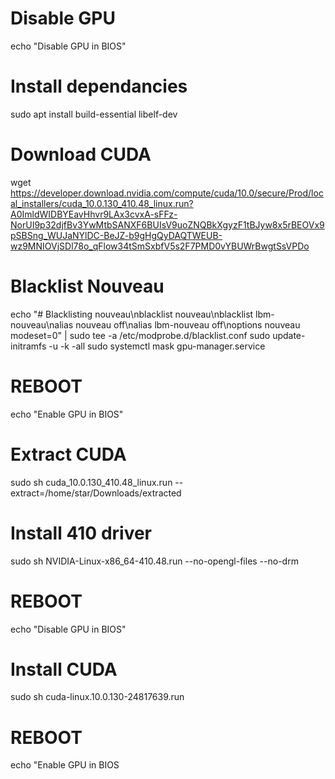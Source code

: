 # Disable GPU
echo "Disable GPU in BIOS"

# Install dependancies
sudo apt install build-essential libelf-dev

# Download CUDA
wget https://developer.download.nvidia.com/compute/cuda/10.0/secure/Prod/local_installers/cuda_10.0.130_410.48_linux.run?A0ImldWIDBYEavHhvr9LAx3cvxA-sFFz-NorUI9p32djfBv3YwMtbSANXF6BUIsV9uoZNQBkXgyzF1tBJyw8x5rBEOVx9pSBSng_WUJaNYlDC-BeJZ-b9gHgQyDAQTWEUB-wz9MNIOVjSDl78o_qFlow34tSmSxbfV5s2F7PMD0vYBUWrBwgtSsVPDo

# Blacklist Nouveau
echo "# Blacklisting nouveau\nblacklist nouveau\nblacklist lbm-nouveau\nalias nouveau off\nalias lbm-nouveau off\noptions nouveau modeset=0" | sudo tee -a /etc/modprobe.d/blacklist.conf
sudo update-initramfs -u -k -all
sudo systemctl mask gpu-manager.service


# REBOOT #
echo "Enable GPU in BIOS"

# Extract CUDA
sudo sh cuda_10.0.130_410.48_linux.run --extract=/home/star/Downloads/extracted

# Install 410 driver
sudo sh NVIDIA-Linux-x86_64-410.48.run --no-opengl-files --no-drm

# REBOOT #
echo "Disable GPU in BIOS"


# Install CUDA

sudo sh cuda-linux.10.0.130-24817639.run

# REBOOT #
echo "Enable GPU in BIOS
